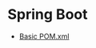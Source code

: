 # Spring Boot

* [Basic POM.xml](https://gist.github.com/marcelogbrito/d6767c7400b39f68e3f85402eda412b4) 
